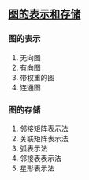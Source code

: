 ## [图的表示和存储](https://www.jianshu.com/p/1fd8d278bc2e)

### 图的表示

1. 无向图
2. 有向图
3. 带权重的图
4. 连通图

### 图的存储

1. 邻接矩阵表示法
2. 关联矩阵表示法
3. 弧表示法
4. 邻接表表示法
5. 星形表示法

